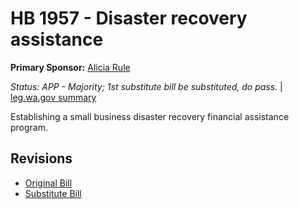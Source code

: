 # HB 1957 - Disaster recovery assistance
**Primary Sponsor:** [Alicia Rule](/person/leg/alicia.rule.md)

*Status: APP - Majority; 1st substitute bill be substituted, do pass.* | [leg.wa.gov summary](https://app.leg.wa.gov/billsummary?BillNumber=1957&Year=2021)

Establishing a small business disaster recovery financial assistance program.

## Revisions
* [Original Bill](1/)
* [Substitute Bill](S/)